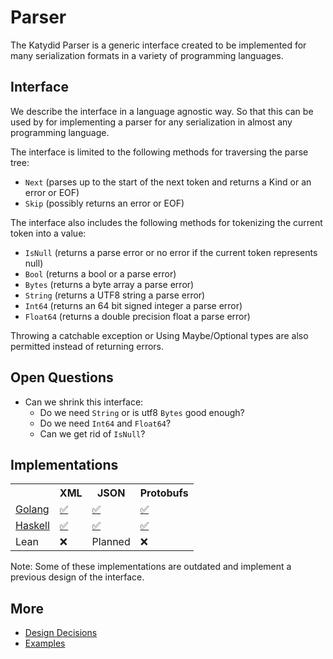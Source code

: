 # Parser

The Katydid Parser is a generic interface created to be implemented for many serialization formats in a variety of programming languages.

## Interface

We describe the interface in a language agnostic way.
So that this can be used by for implementing a parser for any serialization in almost any programming language.

The interface is limited to the following methods for traversing the parse tree:

* `Next` (parses up to the start of the next token and returns a Kind or an error or EOF)
* `Skip` (possibly returns an error or EOF)

The interface also includes the following methods for tokenizing the current token into a value:

* `IsNull` (returns a parse error or no error if the current token represents null)
* `Bool` (returns a bool or a parse error)
* `Bytes` (returns a byte array a parse error)
* `String` (returns a UTF8 string a parse error)
* `Int64` (returns an 64 bit signed integer a parse error)
* `Float64` (returns a double precision float a parse error)

Throwing a catchable exception or Using Maybe/Optional types are also permitted instead of returning errors.

## Open Questions

* Can we shrink this interface:
  + Do we need `String` or is utf8 `Bytes` good enough?
  + Do we need `Int64` and `Float64`?
  + Can we get rid of `IsNull`?

## Implementations

<table>

<tr>
<th></th>
<th>XML</th>
<th>JSON</th>
<th>Protobufs</th>
</tr>

<tr>
<td><a href="https://github.com/katydid/parser-go">Golang</a></td>
<td><a href="https://github.com/katydid/parser-go-xml">✅</a></td>
<td><a href="https://github.com/katydid/parser-go-json">✅</a></td>
<td><a href="https://github.com/katydid/parser-go-proto">✅</a></td>
</tr>

<tr>
<td><a href="https://github.com/katydid/katydid-haskell">Haskell</a></td>
<td><a href="https://github.com/katydid/katydid-haskell/blob/master/src/Data/Katydid/Parser/Xml.hs">✅</a></td>
<td><a href="https://github.com/katydid/katydid-haskell/blob/master/src/Data/Katydid/Parser/Json.hs">✅</a></td>
<td><a href="https://github.com/katydid/katydid-haskell/blob/master/src/Data/Katydid/Parser/Protobuf/Protobuf.hs">✅</a></td>
</tr>

<tr>
<td>Lean</td>
<td>❌</td>
<td>Planned</td>
<td>❌</td>
</tr>

</table>

Note: Some of these implementations are outdated and implement a previous design of the interface.

## More

* [Design Decisions](./design.md)
* [Examples](./examples.md)